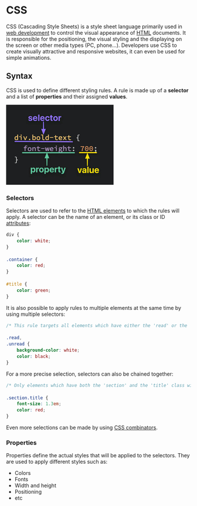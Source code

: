 # CSS

CSS (Cascading Style Sheets) is a style sheet language primarily used in [web development](../basics/web_development.md) to control the visual appearance of [HTML](../html/html.md) documents. It is responsible for the positioning, the visual styling and the displaying on the screen or other media types (PC, phone...). Developers use CSS to create visually attractive and responsive websites, it can even be used for simple animations.

## Syntax

CSS is used to define different styling rules. A rule is made up of a **selector** and a list of **properties** and their assigned **values**.

![](../../../images/css_syntax.png)

### Selectors

Selectors are used to refer to the [HTML elements](../html/html_elements_tags.md) to which the rules will apply. A selector can be the name of an element, or its class or ID [attributes](../html/html_attributes.md):

```css
div {
	color: white;
}

.container {
	color: red;
}

#title {
	color: green;
}
```

It is also possible to apply rules to multiple elements at the same time by using multiple selectors:

```css
/* This rule targets all elements which have either the 'read' or the 'unread' class */

.read,
.unread {
	background-color: white;
	color: black;
}
```

For a more precise selection, selectors can also be chained together:

```css
/* Only elements which have both the 'section' and the 'title' class will be targeted */

.section.title {
	font-size: 1.3em;
	color: red;
}
```

Even more selections can be made by using [CSS combinators](css_combinators.md).


### Properties

Properties define the actual styles that will be applied to the selectors. They are used to apply different styles such as:
- Colors
- Fonts
- Width and height
- Positioning
- etc